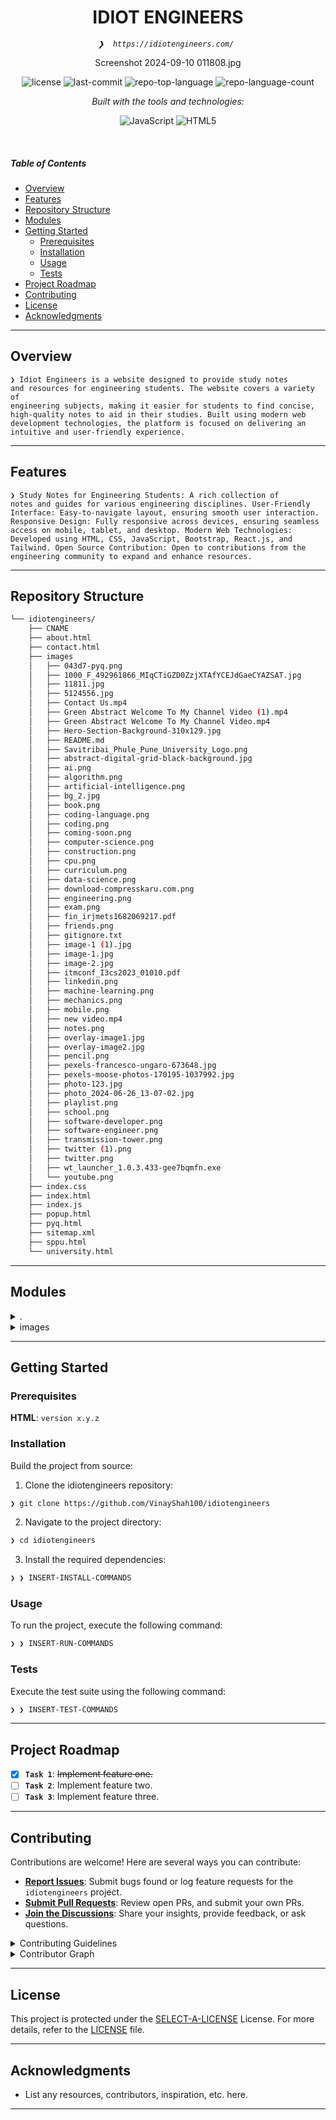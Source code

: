 
<p align="center">
    <h1 align="center">IDIOT  ENGINEERS</h1>
</p>
<p align="center">
    <em><code>❯  https://idiotengineers.com/ </code></em>
</p>
<p align="center">
 Screenshot 2024-09-10 011808.jpg

</p>

<p align="center">
	<img src="https://img.shields.io/github/license/VinayShah100/idiotengineers?style=flat&logo=opensourceinitiative&logoColor=white&color=0080ff" alt="license">
	<img src="https://img.shields.io/github/last-commit/VinayShah100/idiotengineers?style=flat&logo=git&logoColor=white&color=0080ff" alt="last-commit">
	<img src="https://img.shields.io/github/languages/top/VinayShah100/idiotengineers?style=flat&color=0080ff" alt="repo-top-language">
	<img src="https://img.shields.io/github/languages/count/VinayShah100/idiotengineers?style=flat&color=0080ff" alt="repo-language-count">
</p>
<p align="center">
		<em>Built with the tools and technologies:</em>
</p>
<p align="center">
	<img src="https://img.shields.io/badge/JavaScript-F7DF1E.svg?style=flat&logo=JavaScript&logoColor=black" alt="JavaScript">
	<img src="https://img.shields.io/badge/HTML5-E34F26.svg?style=flat&logo=HTML5&logoColor=white" alt="HTML5">
</p>

<br>

#####  Table of Contents

- [ Overview](#-overview)
- [ Features](#-features)
- [ Repository Structure](#-repository-structure)
- [ Modules](#-modules)
- [ Getting Started](#-getting-started)
    - [ Prerequisites](#-prerequisites)
    - [ Installation](#-installation)
    - [ Usage](#-usage)
    - [ Tests](#-tests)
- [ Project Roadmap](#-project-roadmap)
- [ Contributing](#-contributing)
- [ License](#-license)
- [ Acknowledgments](#-acknowledgments)

---

##  Overview

<code>❯ Idiot Engineers is a website designed to provide study notes and resources for engineering students. The website covers a variety of engineering subjects, making it easier for students to find concise, high-quality notes to aid in their studies. Built using modern web development technologies, the platform is focused on delivering an intuitive and user-friendly experience.</code>

---

##  Features

<code>❯ Study Notes for Engineering Students: A rich collection of notes and guides for various engineering disciplines.
User-Friendly Interface: Easy-to-navigate layout, ensuring smooth user interaction.
Responsive Design: Fully responsive across devices, ensuring seamless access on mobile, tablet, and desktop.
Modern Web Technologies: Developed using HTML, CSS, JavaScript, Bootstrap, React.js, and Tailwind.
Open Source Contribution: Open to contributions from the engineering community to expand and enhance resources.</code>

---

##  Repository Structure

```sh
└── idiotengineers/
    ├── CNAME
    ├── about.html
    ├── contact.html
    ├── images
    │   ├── 043d7-pyq.png
    │   ├── 1000_F_492961866_MIqCTiGZD0ZzjXTAfYCEJdGaeCYAZSAT.jpg
    │   ├── 11811.jpg
    │   ├── 5124556.jpg
    │   ├── Contact Us.mp4
    │   ├── Green Abstract Welcome To My Channel Video (1).mp4
    │   ├── Green Abstract Welcome To My Channel Video.mp4
    │   ├── Hero-Section-Background-310x129.jpg
    │   ├── README.md
    │   ├── Savitribai_Phule_Pune_University_Logo.png
    │   ├── abstract-digital-grid-black-background.jpg
    │   ├── ai.png
    │   ├── algorithm.png
    │   ├── artificial-intelligence.png
    │   ├── bg_2.jpg
    │   ├── book.png
    │   ├── coding-language.png
    │   ├── coding.png
    │   ├── coming-soon.png
    │   ├── computer-science.png
    │   ├── construction.png
    │   ├── cpu.png
    │   ├── curriculum.png
    │   ├── data-science.png
    │   ├── download-compresskaru.com.png
    │   ├── engineering.png
    │   ├── exam.png
    │   ├── fin_irjmets1682069217.pdf
    │   ├── friends.png
    │   ├── gitignore.txt
    │   ├── image-1 (1).jpg
    │   ├── image-1.jpg
    │   ├── image-2.jpg
    │   ├── itmconf_I3cs2023_01010.pdf
    │   ├── linkedin.png
    │   ├── machine-learning.png
    │   ├── mechanics.png
    │   ├── mobile.png
    │   ├── new video.mp4
    │   ├── notes.png
    │   ├── overlay-image1.jpg
    │   ├── overlay-image2.jpg
    │   ├── pencil.png
    │   ├── pexels-francesco-ungaro-673648.jpg
    │   ├── pexels-moose-photos-170195-1037992.jpg
    │   ├── photo-123.jpg
    │   ├── photo_2024-06-26_13-07-02.jpg
    │   ├── playlist.png
    │   ├── school.png
    │   ├── software-developer.png
    │   ├── software-engineer.png
    │   ├── transmission-tower.png
    │   ├── twitter (1).png
    │   ├── twitter.png
    │   ├── wt_launcher_1.0.3.433-gee7bqmfn.exe
    │   └── youtube.png
    ├── index.css
    ├── index.html
    ├── index.js
    ├── popup.html
    ├── pyq.html
    ├── sitemap.xml
    ├── sppu.html
    └── university.html
```

---

##  Modules

<details closed><summary>.</summary>

| File | Summary |
| --- | --- |
| [CNAME](https://github.com/VinayShah100/idiotengineers/blob/main/CNAME) | <code>❯ REPLACE-ME</code> |
| [contact.html](https://github.com/VinayShah100/idiotengineers/blob/main/contact.html) | <code>❯ REPLACE-ME</code> |
| [index.html](https://github.com/VinayShah100/idiotengineers/blob/main/index.html) | <code>❯ REPLACE-ME</code> |
| [sppu.html](https://github.com/VinayShah100/idiotengineers/blob/main/sppu.html) | <code>❯ REPLACE-ME</code> |
| [index.js](https://github.com/VinayShah100/idiotengineers/blob/main/index.js) | <code>❯ REPLACE-ME</code> |
| [index.css](https://github.com/VinayShah100/idiotengineers/blob/main/index.css) | <code>❯ REPLACE-ME</code> |
| [about.html](https://github.com/VinayShah100/idiotengineers/blob/main/about.html) | <code>❯ REPLACE-ME</code> |
| [pyq.html](https://github.com/VinayShah100/idiotengineers/blob/main/pyq.html) | <code>❯ REPLACE-ME</code> |
| [popup.html](https://github.com/VinayShah100/idiotengineers/blob/main/popup.html) | <code>❯ REPLACE-ME</code> |
| [university.html](https://github.com/VinayShah100/idiotengineers/blob/main/university.html) | <code>❯ REPLACE-ME</code> |

</details>

<details closed><summary>images</summary>

| File | Summary |
| --- | --- |
| [gitignore.txt](https://github.com/VinayShah100/idiotengineers/blob/main/images/gitignore.txt) | <code>❯ REPLACE-ME</code> |

</details>

---

##  Getting Started

###  Prerequisites

**HTML**: `version x.y.z`

###  Installation

Build the project from source:

1. Clone the idiotengineers repository:
```sh
❯ git clone https://github.com/VinayShah100/idiotengineers
```

2. Navigate to the project directory:
```sh
❯ cd idiotengineers
```

3. Install the required dependencies:
```sh
❯ ❯ INSERT-INSTALL-COMMANDS
```

###  Usage

To run the project, execute the following command:

```sh
❯ ❯ INSERT-RUN-COMMANDS
```

###  Tests

Execute the test suite using the following command:

```sh
❯ ❯ INSERT-TEST-COMMANDS
```

---

##  Project Roadmap

- [X] **`Task 1`**: <strike>Implement feature one.</strike>
- [ ] **`Task 2`**: Implement feature two.
- [ ] **`Task 3`**: Implement feature three.

---

##  Contributing

Contributions are welcome! Here are several ways you can contribute:

- **[Report Issues](https://github.com/VinayShah100/idiotengineers/issues)**: Submit bugs found or log feature requests for the `idiotengineers` project.
- **[Submit Pull Requests](https://github.com/VinayShah100/idiotengineers/blob/main/CONTRIBUTING.md)**: Review open PRs, and submit your own PRs.
- **[Join the Discussions](https://github.com/VinayShah100/idiotengineers/discussions)**: Share your insights, provide feedback, or ask questions.

<details closed>
<summary>Contributing Guidelines</summary>

1. **Fork the Repository**: Start by forking the project repository to your github account.
2. **Clone Locally**: Clone the forked repository to your local machine using a git client.
   ```sh
   git clone https://github.com/VinayShah100/idiotengineers
   ```
3. **Create a New Branch**: Always work on a new branch, giving it a descriptive name.
   ```sh
   git checkout -b new-feature-x
   ```
4. **Make Your Changes**: Develop and test your changes locally.
5. **Commit Your Changes**: Commit with a clear message describing your updates.
   ```sh
   git commit -m 'Implemented new feature x.'
   ```
6. **Push to github**: Push the changes to your forked repository.
   ```sh
   git push origin new-feature-x
   ```
7. **Submit a Pull Request**: Create a PR against the original project repository. Clearly describe the changes and their motivations.
8. **Review**: Once your PR is reviewed and approved, it will be merged into the main branch. Congratulations on your contribution!
</details>

<details closed>
<summary>Contributor Graph</summary>
<br>
<p align="left">
   <a href="https://github.com{/VinayShah100/idiotengineers/}graphs/contributors">
      <img src="https://contrib.rocks/image?repo=VinayShah100/idiotengineers">
   </a>
</p>
</details>

---

##  License

This project is protected under the [SELECT-A-LICENSE](https://choosealicense.com/licenses) License. For more details, refer to the [LICENSE](https://choosealicense.com/licenses/) file.

---

##  Acknowledgments

- List any resources, contributors, inspiration, etc. here.

---
